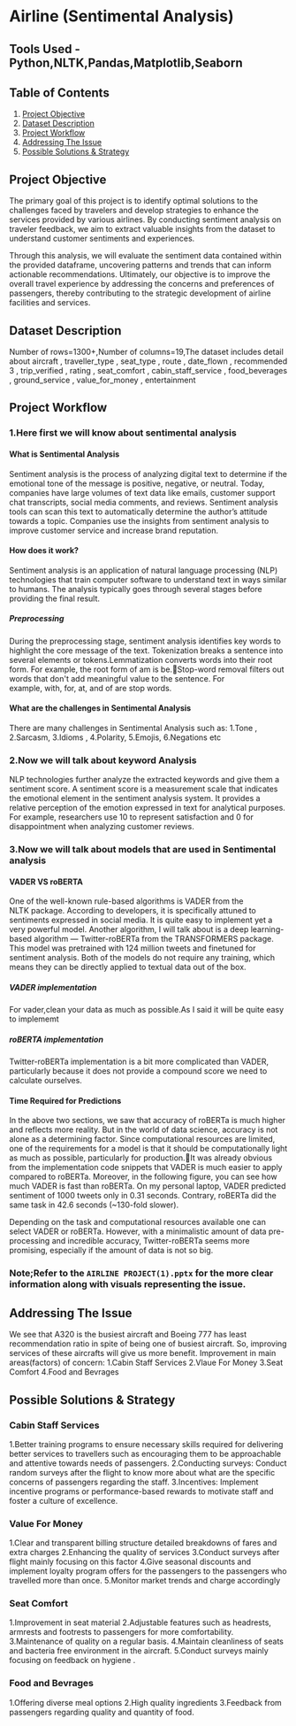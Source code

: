 # Airline (Sentimental Analysis)

## Tools Used - Python,NLTK,Pandas,Matplotlib,Seaborn

## Table of Contents
1. [Project Objective](#project-objective)
2. [Dataset Description](#dataset-description)
3. [Project Workflow](#project-workflow)
5. [Addressing The Issue](#addressing-the-issue)
6. [Possible Solutions & Strategy](#possible-solutions-&-strategy)

## Project Objective
The primary goal of this project is to identify optimal solutions to the challenges faced by travelers and develop strategies to enhance the services provided by various airlines. By conducting sentiment analysis on traveler feedback, we aim to extract valuable insights from the dataset to understand customer sentiments and experiences.

Through this analysis, we will evaluate the sentiment data contained within the provided dataframe, uncovering patterns and trends that can inform actionable recommendations. Ultimately, our objective is to improve the overall travel experience by addressing the concerns and preferences of passengers, thereby contributing to the strategic development of airline facilities and services.

## Dataset Description
Number of rows=1300+,Number of columns=19,The dataset includes detail about  aircraft , traveller_type , seat_type , route , date_flown , recommended 3 , trip_verified , rating , seat_comfort , cabin_staff_service , food_beverages , ground_service , value_for_money , entertainment

## Project Workflow
### 1.Here first we will know about sentimental analysis

#### What is Sentimental Analysis
Sentiment analysis is the process of analyzing digital text to determine if the emotional tone of the message is positive, negative, or neutral. Today, companies have large volumes of text data like emails, customer support chat transcripts, social media comments, and reviews. Sentiment analysis tools can scan this text to automatically determine the author’s attitude towards a topic. Companies use the insights from sentiment analysis to improve customer service and increase brand reputation. 

#### How does it work?
Sentiment analysis is an application of natural language processing (NLP) technologies that train computer software to understand text in ways similar to humans. The analysis typically goes through several stages before providing the final result.

##### Preprocessing
During the preprocessing stage, sentiment analysis identifies key words to highlight the core message of the text. Tokenization breaks a sentence into several elements or tokens.Lemmatization converts words into their root form. For example, the root form of am is be.Stop-word removal filters out words that don't add meaningful value to the sentence. For example, with, for, at, and of are stop words. 

#### What are the challenges in Sentimental Analysis
There are many challenges in Sentimental Analysis such as:
1.Tone , 2.Sarcasm, 3.Idioms , 4.Polarity, 5.Emojis, 6.Negations etc

### 2.Now we will talk about keyword Analysis
NLP technologies further analyze the extracted keywords and give them a sentiment score. A sentiment score is a measurement scale that indicates the emotional element in the sentiment analysis system. It provides a relative perception of the emotion expressed in text for analytical purposes. For example, researchers use 10 to represent satisfaction and 0 for disappointment when analyzing customer reviews.

### 3.Now we will talk about models that are used in Sentimental analysis

#### VADER VS roBERTA
One of the well-known rule-based algorithms is VADER from the NLTK package. According to developers, it is specifically attuned to sentiments expressed in social media. It is quite easy to implement yet a very powerful model. Another algorithm, I will talk about is a deep learning-based algorithm — Twitter-roBERTa from the TRANSFORMERS package. This model was pretrained with 124 million tweets and finetuned for sentiment analysis. Both of the models do not require any training, which means they can be directly applied to textual data out of the box.

##### VADER implementation
  For vader,clean your data as much as possible.As I said it will be quite easy to implememt
##### roBERTA implementation
  Twitter-roBERTa implementation is a bit more complicated than VADER, particularly 	because it does not provide a compound score we need to calculate ourselves.

#### Time Required for Predictions
In the above two sections, we saw that accuracy of roBERTa is much higher and reflects more reality. But in the world of data science, accuracy is not alone as a determining factor. Since computational resources are limited, one of the requirements for a model is that it should be computationally light as much as possible, particularly for production.It was already obvious from the implementation code snippets that VADER is much easier to apply compared to roBERTa. Moreover, in the following figure, you can see how much VADER is fast than roBERTa. On my personal laptop, VADER predicted sentiment of 1000 tweets only in 0.31 seconds. Contrary, roBERTa did the same task in 42.6 seconds (~130-fold slower).

Depending on the task and computational resources available one can select VADER or roBERTa. However, with a minimalistic amount of data pre-processing and incredible accuracy, Twitter-roBERTa seems more promising, especially if the amount of data is not so big.

### Note;Refer to the `AIRLINE PROJECT(1).pptx` for the more clear information along with visuals representing the issue.

## Addressing The Issue
We see that A320 is the busiest aircraft and Boeing 777 has least recommendation ratio in spite of being one of busiest aircraft. So, improving services of these aircrafts will give us more benefit.
Improvement in main areas(factors) of concern:
1.Cabin Staff Services
2.Vlaue For Money
3.Seat Comfort
4.Food and  Bevrages

## Possible Solutions & Strategy

### Cabin Staff Services 
1.Better training programs to ensure necessary skills required for delivering better services to travellers such as encouraging them to be approachable and attentive towards needs of passengers.
2.Conducting surveys:
     Conduct random surveys after the flight to know more about what are the specific concerns of passengers regarding the staff.
3.Incentives:
     Implement incentive programs or performance-based rewards to motivate staff and foster a culture of excellence. 

### Value For Money
1.Clear and transparent billing structure detailed breakdowns of fares and extra charges
2.Enhancing the quality of services 
3.Conduct surveys after flight mainly focusing on this factor
4.Give seasonal discounts and implement loyalty program offers for the passengers to the passengers who travelled more than once.
5.Monitor market trends and charge accordingly

### Seat Comfort
1.Improvement in seat material
2.Adjustable features such as headrests, armrests and footrests to passengers for more comfortability.
3.Maintenance of quality on a regular basis.
4.Maintain cleanliness of seats and bacteria free environment in the  aircraft.
5.Conduct surveys mainly focusing on feedback on hygiene .

### Food and Bevrages
1.Offering diverse meal options
2.High quality ingredients
3.Feedback from passengers regarding quality and quantity of food. 











